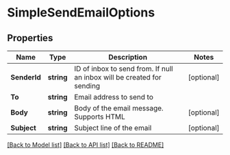 # SimpleSendEmailOptions

## Properties

Name | Type | Description | Notes
------------ | ------------- | ------------- | -------------
**SenderId** | **string** | ID of inbox to send from. If null an inbox will be created for sending | [optional] 
**To** | **string** | Email address to send to | 
**Body** | **string** | Body of the email message. Supports HTML | [optional] 
**Subject** | **string** | Subject line of the email | [optional] 

[[Back to Model list]](../README#documentation-for-models) [[Back to API list]](../README#documentation-for-api-endpoints) [[Back to README]](../README)


